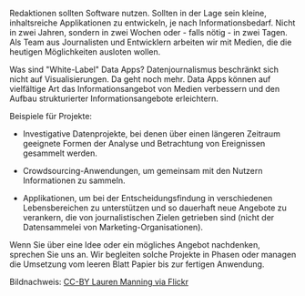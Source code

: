 Redaktionen sollten Software nutzen. Sollten in der Lage sein kleine, inhaltsreiche Applikationen zu entwickeln, je nach Informationsbedarf. Nicht in zwei Jahren, sondern in zwei Wochen oder - falls nötig - in zwei Tagen. Als Team aus Journalisten und Entwicklern arbeiten wir mit Medien, die die heutigen Möglichkeiten ausloten wollen. 

Was sind "White-Label" Data Apps?
Datenjournalismus beschränkt sich nicht auf Visualisierungen. Da geht noch mehr. Data Apps können auf vielfältige Art das Informationsangebot von Medien verbessern und den Aufbau strukturierter Informationsangebote erleichtern. 

Beispiele für Projekte:

- Investigative Datenprojekte, bei denen über einen längeren Zeitraum geeignete Formen der Analyse und Betrachtung von Ereignissen gesammelt werden. 

- Crowdsourcing-Anwendungen, um gemeinsam mit den Nutzern Informationen zu sammeln. 

- Applikationen, um bei der Entscheidungsfindung in verschiedenen Lebensbereichen zu unterstützen und so dauerhaft neue Angebote zu verankern, die von journalistischen Zielen getrieben sind (nicht der Datensammelei von Marketing-Organisationen). 

Wenn Sie über eine Idee oder ein mögliches Angebot nachdenken, sprechen Sie uns an. Wir begleiten solche Projekte in Phasen oder managen die Umsetzung vom leeren Blatt Papier bis zur fertigen Anwendung. 

Bildnachweis: 
[CC-BY Lauren Manning via Flickr](http://www.flickr.com/photos/laurenmanning/6632168961/in/set-72157628709612863)
